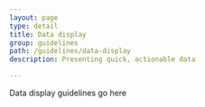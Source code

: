 ```yaml
---
layout: page
type: detail
title: Data display
group: guidelines
path: /guidelines/data-display
description: Presenting quick, actionable data

---
```


Data display guidelines go here
